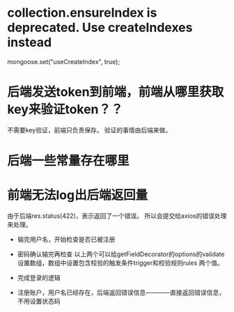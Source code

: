 # collection.ensureIndex is deprecated. Use createIndexes instead
mongoose.set("useCreateIndex", true);

# 后端发送token到前端，前端从哪里获取key来验证token？？
不需要key验证，前端只负责保存。
验证的事情由后端来做。

# 后端一些常量存在哪里

# 前端无法log出后端返回量
由于后端res.status(422)，表示返回了一个错误。
所以会提交给axios的错误处理来处理。


- 输完用户名，开始检查是否已被注册
- 密码确认输完再检查
以上两个可以给getFieldDecorator的options的validate设置数组，数组中设置包含校验的触发条件trigger和校验规则rules 两个值。

- 完成登录的逻辑    
- 注册账户，用户名已经存在，后端返回错误信息————直接返回错误信息，不用设置状态码





